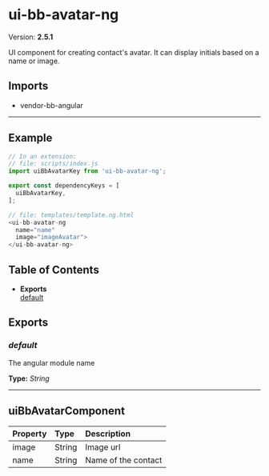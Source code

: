 # ui-bb-avatar-ng


Version: **2.5.1**

UI component for creating contact's avatar.
It can display initials based on a name or image.

## Imports

* vendor-bb-angular

---

## Example

```javascript
// In an extension:
// file: scripts/index.js
import uiBbAvatarKey from 'ui-bb-avatar-ng';

export const dependencyKeys = [
  uiBbAvatarKey,
];

// file: templates/template.ng.html
<ui-bb-avatar-ng
  name="name"
  image="imageAvatar">
</ui-bb-avatar-ng>
```

## Table of Contents
- **Exports**<br/>    <a href="#default">default</a><br/>

## Exports

### <a name="default"></a>*default*

The angular module name

**Type:** *String*


---

## uiBbAvatarComponent


| Property | Type | Description |
| :-- | :-- | :-- |
| image | String | Image url |
| name | String | Name of the contact |
